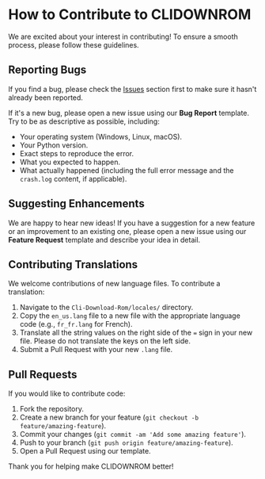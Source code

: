 # How to Contribute to CLIDOWNROM

We are excited about your interest in contributing! To ensure a smooth process, please follow these guidelines.

## Reporting Bugs

If you find a bug, please check the [Issues](https://github.com/Oraculo-adm/CLIDOWNROM/issues) section first to make sure it hasn't already been reported.

If it's a new bug, please open a new issue using our **Bug Report** template. Try to be as descriptive as possible, including:
* Your operating system (Windows, Linux, macOS).
* Your Python version.
* Exact steps to reproduce the error.
* What you expected to happen.
* What actually happened (including the full error message and the `crash.log` content, if applicable).

## Suggesting Enhancements

We are happy to hear new ideas! If you have a suggestion for a new feature or an improvement to an existing one, please open a new issue using our **Feature Request** template and describe your idea in detail.

## Contributing Translations

We welcome contributions of new language files. To contribute a translation:
1.  Navigate to the `Cli-Download-Rom/locales/` directory.
2.  Copy the `en_us.lang` file to a new file with the appropriate language code (e.g., `fr_fr.lang` for French).
3.  Translate all the string values on the right side of the `=` sign in your new file. Please do not translate the keys on the left side.
4.  Submit a Pull Request with your new `.lang` file.

## Pull Requests

If you would like to contribute code:
1.  Fork the repository.
2.  Create a new branch for your feature (`git checkout -b feature/amazing-feature`).
3.  Commit your changes (`git commit -am 'Add some amazing feature'`).
4.  Push to your branch (`git push origin feature/amazing-feature`).
5.  Open a Pull Request using our template.

Thank you for helping make CLIDOWNROM better!
